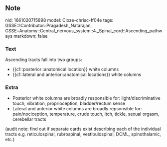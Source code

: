 ## Note
nid: 1661020715898
model: Cloze-chrisc-ff04e
tags: GSSE::!Contributor::Pragadesh_Natarajan, GSSE::Anatomy::Central_nervous_system::4._Spinal_cord::Ascending_pathways
markdown: false

### Text
<div>
  Ascending tracts fall into two groups:
</div>
<ul>
  <li>{{c1::posterior::anatomical location}} white columns
  <li>{{c1::lateral and anterior::anatomical locations}} white
  columns
</ul>

### Extra
<ul>
  <li>Posterior white columns are broadly responsible for:
  light/discriminative touch, vibration, proprioception,
  bladder/rectum sense
  <li>Lateral and anterior white columns are broadly repsonsible
  for: pain/nociception, temperature, crude touch, itch, tickle,
  sexual orgasm, cerebellar tracts
</ul>
<div>
  (audit note: find out if separate cards exist describing each of
  the individual tracts e.g. reticulospinal, rubrospinal,
  vestibulospinal, DCML, spinothalamic, etc.)
</div>
